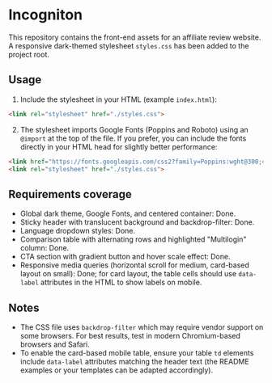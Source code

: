 # Incogniton

This repository contains the front-end assets for an affiliate review website. A responsive dark-themed stylesheet `styles.css` has been added to the project root.

## Usage

1. Include the stylesheet in your HTML (example `index.html`):

```html
<link rel="stylesheet" href="./styles.css">
```

2. The stylesheet imports Google Fonts (Poppins and Roboto) using an `@import` at the top of the file. If you prefer, you can include the fonts directly in your HTML head for slightly better performance:

```html
<link href="https://fonts.googleapis.com/css2?family=Poppins:wght@300;400;600;700&family=Roboto:wght@300;400;500;700&display=swap" rel="stylesheet">
<link rel="stylesheet" href="./styles.css">
```

## Requirements coverage

- Global dark theme, Google Fonts, and centered container: Done.
- Sticky header with translucent background and backdrop-filter: Done.
- Language dropdown styles: Done.
- Comparison table with alternating rows and highlighted "Multilogin" column: Done.
- CTA section with gradient button and hover scale effect: Done.
- Responsive media queries (horizontal scroll for medium, card-based layout on small): Done; for card layout, the table cells should use `data-label` attributes in the HTML to show labels on mobile.

## Notes

- The CSS file uses `backdrop-filter` which may require vendor support on some browsers. For best results, test in modern Chromium-based browsers and Safari.
- To enable the card-based mobile table, ensure your table `td` elements include `data-label` attributes matching the header text (the README examples or your templates can be adapted accordingly).